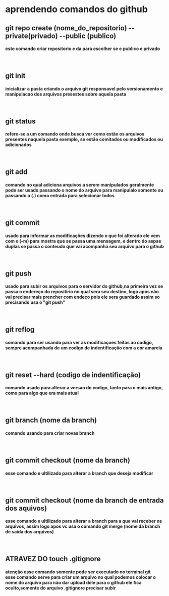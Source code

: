 
<h1>aprendendo comandos do github</h1>


<h2>git repo create (nome_do_repositorio) --private(privado) --public (publico)<br></h2>
<h4>este comando criar repositorio e da para escolher se e publico e privado</h4><br>

<h2>git init   <br></h2>
<h4> inicializar a pasta criando o arquivo git responsavel pelo versionamento e manipulacao dos arquivos presestes sobre aquela pasta</h4>
<br>

<h2>git status <br></h2>
<h4> refere-se a um comando onde busca ver como estão os arquivos presentes naquela pasta exemplo, se estão comitados ou modificados ou adicionados </h4>
<br>

<h2>git add    <br></h2>
<h4> comando no qual adiciona arquivos a serem manipulados geralmente pode ser usado passando o nome do arquivo para manipulalo somente ou passando o (.) como entrada para selecionar todos</h4>
<br>

<h2>git commit <br></h2>
<h4> usado para informar as modificações dizendo o que foi alterado  ele vem com o (-m) para mostra que se passa uma mensagem, e dentro do aspas duplas se passa o conteudo que vai acompanha seu arquivo para o github </h4>
<br>

<h2>git push   <br></h2>
<h4> usado para subir os arquivos para o servidor do github,na primeira vez se passa o endereço do repositirio no qual sera seu destino, logo apos não vai precisar mais prencher com endeço pois ele sera guardado assim so precisando usa o "git push"</h4>
<br>

<h2>git reflog <br></h2>
<h4> comando para ser usando para ver as modificaçoes feitas ao codigo, sempre acompanhada de um codigo de indentificação com a cor amarela</h4>
<br>

<h2>git reset --hard (codigo de indentificação)<br></h2>
<h4>  comando usado para alterar a versao do codigo, tanto para o mais antigo, como para algo que era mais atual </h4>
<br>

<h2>git branch (nome da branch)<br></h2>
<h4> comando usando para criar novas branch </h4>
<br>

<h2>git commit checkout (nome da branch)<br></h2>
<h4> esse comando e ultilizado para alterar a branch que deseja modificar</h4>
<br>

<h2>git commit checkout (nome da branch de entrada dos aquivos) <br></h2>
<h4> esse comando e ultilizado para alterar a branch para a que vai receber os arquivos, assim logo apos vc usa o comando  git merge (nome da branch de saida dos arquivos) </h4>
<br>

<h2>ATRAVEZ DO touch .gitignore<br></h2>
<h4>atenção esse comando somente pode ser executado no terminal git <br> esse comando serve para criar um arquivo no qual podemos colocar o nome do arquivo para não dar upload dele para o github ele fica oculto,somente do arquivo .gitignore precisar subir </h4>
<br>


